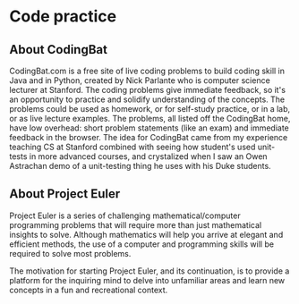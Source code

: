 # Code practice


## About CodingBat

CodingBat.com is a free site of live coding problems to build coding skill in Java and in Python, created by Nick Parlante who is computer science lecturer at Stanford. The coding problems give immediate feedback, so it's an opportunity to practice and solidify understanding of the concepts. The problems could be used as homework, or for self-study practice, or in a lab, or as live lecture examples. The problems, all listed off the CodingBat home, have low overhead: short problem statements (like an exam) and immediate feedback in the browser. The idea for CodingBat came from my experience teaching CS at Stanford combined with seeing how student's used unit-tests in more advanced courses, and crystalized when I saw an Owen Astrachan demo of a unit-testing thing he uses with his Duke students.

## About Project Euler

Project Euler is a series of challenging mathematical/computer programming problems that will require more than just mathematical insights to solve. Although mathematics will help you arrive at elegant and efficient methods, the use of a computer and programming skills will be required to solve most problems.

The motivation for starting Project Euler, and its continuation, is to provide a platform for the inquiring mind to delve into unfamiliar areas and learn new concepts in a fun and recreational context.
